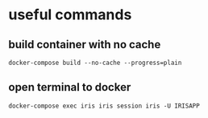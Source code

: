 # useful commands
## build container with no cache
```
docker-compose build --no-cache --progress=plain
```
## open terminal to docker
```
docker-compose exec iris iris session iris -U IRISAPP
```



